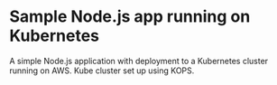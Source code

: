 # Sample Node.js app running on Kubernetes

A simple Node.js application with deployment to a Kubernetes cluster running on AWS. Kube cluster set up using KOPS.
